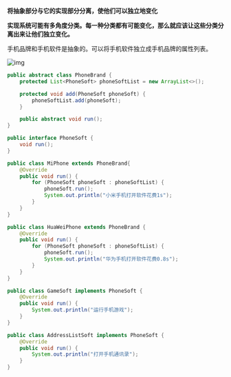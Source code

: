 **将抽象部分与它的实现部分分离，使他们可以独立地变化**

**实现系统可能有多角度分类。每一种分类都有可能变化，那么就应该让这些分类分离出来让他们独立变化。**

手机品牌和手机软件是抽象的。可以将手机软件独立成手机品牌的属性列表。

![img](G:\myStudy\img\design\bridge.png)

```java
public abstract class PhoneBrand {
    protected List<PhoneSoft> phoneSoftList = new ArrayList<>();

    protected void add(PhoneSoft phoneSoft) {
        phoneSoftList.add(phoneSoft);
    }

    public abstract void run();
}
```

```java
public interface PhoneSoft {
    void run();
}
```

```java
public class MiPhone extends PhoneBrand{
    @Override
    public void run() {
        for (PhoneSoft phoneSoft : phoneSoftList) {
            phoneSoft.run();
            System.out.println("小米手机打开软件花费1s");
        }
    }
}

public class HuaWeiPhone extends PhoneBrand {
    @Override
    public void run() {
        for (PhoneSoft phoneSoft : phoneSoftList) {
            phoneSoft.run();
            System.out.println("华为手机打开软件花费0.8s");
        }
    }
}
```

```java
public class GameSoft implements PhoneSoft {
    @Override
    public void run() {
        System.out.println("运行手机游戏");
    }
}

public class AddressListSoft implements PhoneSoft {
    @Override
    public void run() {
        System.out.println("打开手机通讯录");
    }
}
```

